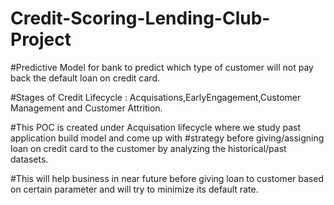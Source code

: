 # Credit-Scoring-Lending-Club-Project

#Predictive Model for bank to predict which type of customer will not pay back the default loan on credit card.

#Stages of Credit Lifecycle : Acquisations,EarlyEngagement,Customer Management and Customer Attrition.

#This POC is created under Acquisation lifecycle where we study past application build model and come up with 
#strategy before giving/assigning loan on credit card to the customer by analyzing the historical/past datasets.

#This will help business in near future before giving loan to customer based on certain parameter and will try to minimize its default rate.


